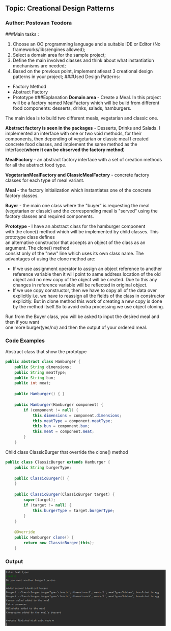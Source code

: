 
## Topic: Creational Design Patterns
### **Author: Postovan Teodora**
###Main tasks :
1. Choose an OO programming language and a suitable IDE or Editor (No frameworks/libs/engines allowed);
2. Select a domain area for the sample project;
3. Define the main involved classes and think about what instantiation mechanisms are needed;
4. Based on the previous point, implement atleast 3 creational design patterns in your project;
###Used Design Patterns:
* Factory Method
* Abstract Factory 
* Prototype
###Explanation
**Domain area** - Create a Meal. 
In this project will be a factory named MealFactory  which will be build from different food components: desserts, drinks, salads, hamburgers.    

The main idea is to build two different meals, vegetarian and classic one.

**Abstract factory  is seen in the packages** - Desserts, Drinks and Salads. I implemented an interface
with one or two void methods, for their components, then depending of vegetarian or classic meal 
I created concrete food classes, and implement the same method as the interface(**where it can be 
observed the factory method**)

**MealFactory** - an abstract factory interface with a set of creation methods for all the 
abstract food type. 

**VegetarianMealFactory and ClassicMealFactory** - concrete factory classes for each type of meal variant. 

**Meal** - the factory initialization which instantiates one of the concrete factory classes.

**Buyer** - the main one class where the "buyer" is requesting the meal (vegetarian or classic) 
and the corresponding meal is "served" using the factory classes  and  required components.

**Prototype** - I have an abstract class for the hamburger component  
with the clone() method which will be implemented by child classes. This prototype class defines  
an alternative constructor that accepts an object of the class as an argument. The clone() method  
consist only of the "new" line which uses its own class name. 
The advantages of using the clone method are: 
* If we use assignment operator to assign an object reference to another reference variable then it 
will point to same address location of the old object and no new copy of the object will be created. 
Due to this any changes in reference variable will be reflected in original object.
* If we use copy constructor, then we have to copy all of the data over explicitly i.e. we have to 
reassign all the fields of the class in constructor explicitly. But in clone method this work of creating 
a new copy is done by the method itself.So to avoid extra processing we use object cloning.

Run from the Buyer class, you will be asked to input the desired meal and then if you want  
one more burger(yes/no) and then the output of your ordered meal.

### Code Examples
Abstract class that show the prototype
```java
public abstract class Hamburger {
    public String dimensions;
    public String meatType;
    public String bun;
    public int meat;

    public Hamburger() { }

    public Hamburger(Hamburger component) {
        if (component != null) {
            this.dimensions = component.dimensions;
            this.meatType = component.meatType;
            this.bun = component.bun;
            this.meat = component.meat;
        }
    }
```
Child class ClassicBurger that override the clone() method
```java
public class ClassicBurger extends Hamburger {
    public String burgerType;

    public ClassicBurger() {
    }

    public ClassicBurger(ClassicBurger target) {
        super(target);
        if (target != null) {
            this.burgerType = target.burgerType;
        }
    }

    @Override
    public Hamburger clone() {
        return new ClassicBurger(this);
    }
```
### Output
![Screenshot](Screenshot_5.png)
